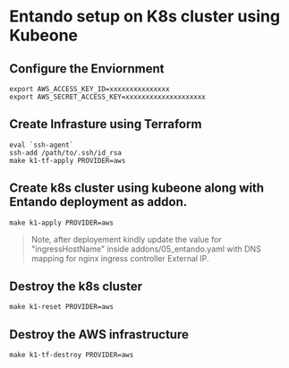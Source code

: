 # Entando setup on K8s cluster using Kubeone

## Configure the Enviornment
```
export AWS_ACCESS_KEY_ID=xxxxxxxxxxxxxxx
export AWS_SECRET_ACCESS_KEY=xxxxxxxxxxxxxxxxxxxx
```

## Create Infrasture using Terraform
```
eval `ssh-agent`
ssh-add /path/to/.ssh/id_rsa
make k1-tf-apply PROVIDER=aws
```

## Create k8s cluster using kubeone along with Entando deployment as addon.
```
make k1-apply PROVIDER=aws
```
> Note, after deployement kindly update the value for "ingressHostName" inside addons/05_entando.yaml with DNS mapping for nginx ingress controller External IP. 


## Destroy the k8s cluster
```
make k1-reset PROVIDER=aws
```

## Destroy the AWS infrastructure
```
make k1-tf-destroy PROVIDER=aws
```